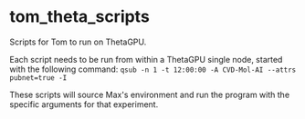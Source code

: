 # tom_theta_scripts
Scripts for Tom to run on ThetaGPU.


Each script needs to be run from within a ThetaGPU single node, started with the following command:
`qsub -n 1 -t 12:00:00 -A CVD-Mol-AI --attrs pubnet=true -I`

These scripts will source Max's environment and run the program with the specific arguments for that experiment.
